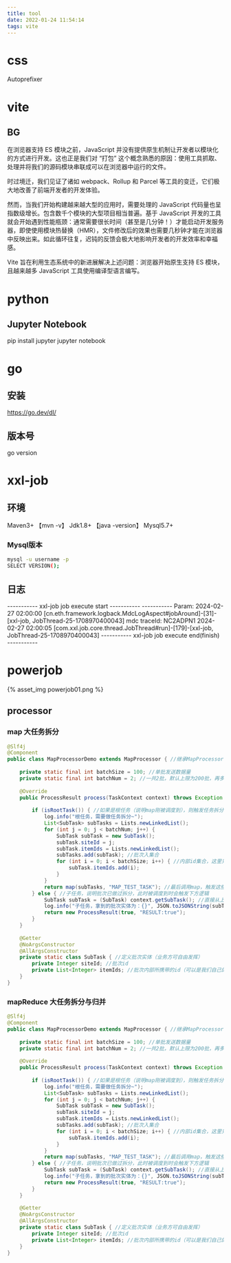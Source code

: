 ```yaml
---
title: tool
date: 2022-01-24 11:54:14
tags: vite
---
```



# css
Autoprefixer

# vite
## BG
在浏览器支持 ES 模块之前，JavaScript 并没有提供原生机制让开发者以模块化的方式进行开发。这也正是我们对 “打包” 这个概念熟悉的原因：使用工具抓取、处理并将我们的源码模块串联成可以在浏览器中运行的文件。

时过境迁，我们见证了诸如 webpack、Rollup 和 Parcel 等工具的变迁，它们极大地改善了前端开发者的开发体验。

然而，当我们开始构建越来越大型的应用时，需要处理的 JavaScript 代码量也呈指数级增长。包含数千个模块的大型项目相当普遍。基于 JavaScript 开发的工具就会开始遇到性能瓶颈：通常需要很长时间（甚至是几分钟！）才能启动开发服务器，即使使用模块热替换（HMR），文件修改后的效果也需要几秒钟才能在浏览器中反映出来。如此循环往复，迟钝的反馈会极大地影响开发者的开发效率和幸福感。

Vite 旨在利用生态系统中的新进展解决上述问题：浏览器开始原生支持 ES 模块，且越来越多 JavaScript 工具使用编译型语言编写。

# python
## Jupyter Notebook
pip install jupyter
jupyter notebook

# go
## 安装
https://go.dev/dl/

## 版本号
go version

# xxl-job
## 环境
Maven3+ 【mvn -v】
Jdk1.8+  【java -version】
Mysql5.7+

### Mysql版本
``` bash
mysql -u username -p
SELECT VERSION();
```

## 日志
----------- xxl-job job execute start -----------
----------- Param:
2024-02-27 02:00:00 [cn.eth.framework.logback.MdcLogAspect#jobAround]-[31]-[xxl-job, JobThread-25-1708970400043] mdc traceId: NC2ADPN1
2024-02-27 02:00:05 [com.xxl.job.core.thread.JobThread#run]-[179]-[xxl-job, JobThread-25-1708970400043] 
----------- xxl-job job execute end(finish) -----------


# powerjob
{% asset_img powerjob01.png %}

## processor
### map 大任务拆分
```java
@Slf4j
@Component
public class MapProcessorDemo extends MapProcessor { //继承MapProcessor
 
    private static final int batchSize = 100; //单批发送数据量
    private static final int batchNum = 2; //一共2批，默认上限为200批，再多就要适当调整batchSize大小了
 
    @Override
    public ProcessResult process(TaskContext context) throws Exception {
 
        if (isRootTask()) { //如果是根任务（说明map刚被调度到），则触发任务拆分
            log.info("根任务，需要做任务拆分~");
            List<SubTask> subTasks = Lists.newLinkedList();
            for (int j = 0; j < batchNum; j++) {
                SubTask subTask = new SubTask();
                subTask.siteId = j;
                subTask.itemIds = Lists.newLinkedList();
                subTasks.add(subTask); //批次入集合
                for (int i = 0; i < batchSize; i++) { //内部id集合，这里只是举例，实际业务场景可以是从db里获取的业务id集合
                    subTask.itemIds.add(i);
                }
            }
            return map(subTasks, "MAP_TEST_TASK"); //最后调用map，触发这些批次任务的执行
        } else { //子任务，说明批次已做过拆分，此时被调度到时会触发下方逻辑
            SubTask subTask = (SubTask) context.getSubTask(); //直接从上下文对象里拿到批次对象
            log.info("子任务，拿到的批次实体为：{}", JSON.toJSONString(subTask));
            return new ProcessResult(true, "RESULT:true");
        }
    }
 
    @Getter
    @NoArgsConstructor
    @AllArgsConstructor
    private static class SubTask { //定义批次实体（业务方可自由发挥）
        private Integer siteId; //批次id
        private List<Integer> itemIds; //批次内部所携带的id（可以是我们自己的业务id）
    }
}
```

### mapReduce 大任务拆分与归并
``` java
@Slf4j
@Component
public class MapProcessorDemo extends MapProcessor { //继承MapProcessor
 
    private static final int batchSize = 100; //单批发送数据量
    private static final int batchNum = 2; //一共2批，默认上限为200批，再多就要适当调整batchSize大小了
 
    @Override
    public ProcessResult process(TaskContext context) throws Exception {
 
        if (isRootTask()) { //如果是根任务（说明map刚被调度到），则触发任务拆分
            log.info("根任务，需要做任务拆分~");
            List<SubTask> subTasks = Lists.newLinkedList();
            for (int j = 0; j < batchNum; j++) {
                SubTask subTask = new SubTask();
                subTask.siteId = j;
                subTask.itemIds = Lists.newLinkedList();
                subTasks.add(subTask); //批次入集合
                for (int i = 0; i < batchSize; i++) { //内部id集合，这里只是举例，实际业务场景可以是从db里获取的业务id集合
                    subTask.itemIds.add(i);
                }
            }
            return map(subTasks, "MAP_TEST_TASK"); //最后调用map，触发这些批次任务的执行
        } else { //子任务，说明批次已做过拆分，此时被调度到时会触发下方逻辑
            SubTask subTask = (SubTask) context.getSubTask(); //直接从上下文对象里拿到批次对象
            log.info("子任务，拿到的批次实体为：{}", JSON.toJSONString(subTask));
            return new ProcessResult(true, "RESULT:true");
        }
    }
 
    @Getter
    @NoArgsConstructor
    @AllArgsConstructor
    private static class SubTask { //定义批次实体（业务方可自由发挥）
        private Integer siteId; //批次id
        private List<Integer> itemIds; //批次内部所携带的id（可以是我们自己的业务id）
    }
}
```

